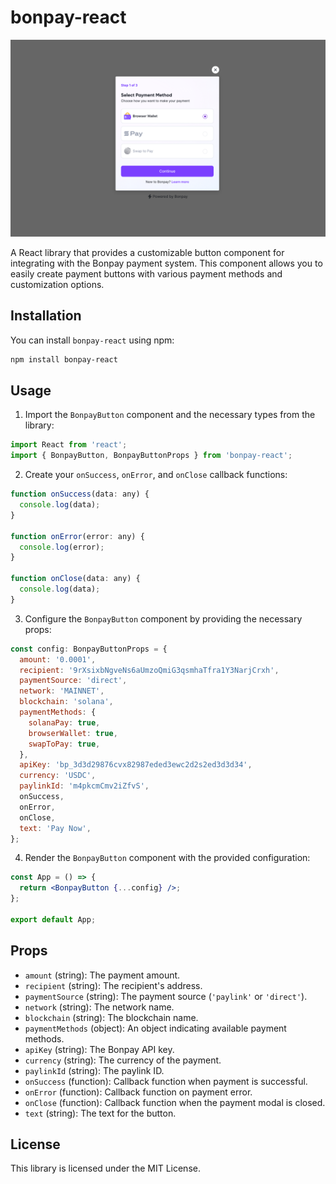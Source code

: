 
# bonpay-react

<img src='./Bonpay.png' alt='Bonpay' />

A React library that provides a customizable button component for integrating with the Bonpay payment system. This component allows you to easily create payment buttons with various payment methods and customization options.

## Installation

You can install `bonpay-react` using npm:

```bash
npm install bonpay-react
```

## Usage

1. Import the `BonpayButton` component and the necessary types from the library:

```jsx
import React from 'react';
import { BonpayButton, BonpayButtonProps } from 'bonpay-react';
```

2. Create your `onSuccess`, `onError`, and `onClose` callback functions:

```jsx
function onSuccess(data: any) {
  console.log(data);
}

function onError(error: any) {
  console.log(error);
}

function onClose(data: any) {
  console.log(data);
}
```

3. Configure the `BonpayButton` component by providing the necessary props:

```jsx
const config: BonpayButtonProps = {
  amount: '0.0001',
  recipient: '9rXsixbNgveNs6aUmzoQmiG3qsmhaTfra1Y3NarjCrxh',
  paymentSource: 'direct',
  network: 'MAINNET',
  blockchain: 'solana',
  paymentMethods: {
    solanaPay: true,
    browserWallet: true,
    swapToPay: true,
  },
  apiKey: 'bp_3d3d29876cvx82987eded3ewc2d2s2ed3d3d34',
  currency: 'USDC',
  paylinkId: 'm4pkcmCmv2iZfvS',
  onSuccess,
  onError,
  onClose,
  text: 'Pay Now',
};
```

4. Render the `BonpayButton` component with the provided configuration:

```jsx
const App = () => {
  return <BonpayButton {...config} />;
};

export default App;
```

## Props

- `amount` (string): The payment amount.
- `recipient` (string): The recipient's address.
- `paymentSource` (string): The payment source (`'paylink'` or `'direct'`).
- `network` (string): The network name.
- `blockchain` (string): The blockchain name.
- `paymentMethods` (object): An object indicating available payment methods.
- `apiKey` (string): The Bonpay API key.
- `currency` (string): The currency of the payment.
- `paylinkId` (string): The paylink ID.
- `onSuccess` (function): Callback function when payment is successful.
- `onError` (function): Callback function on payment error.
- `onClose` (function): Callback function when the payment modal is closed.
- `text` (string): The text for the button.

## License

This library is licensed under the MIT License.

